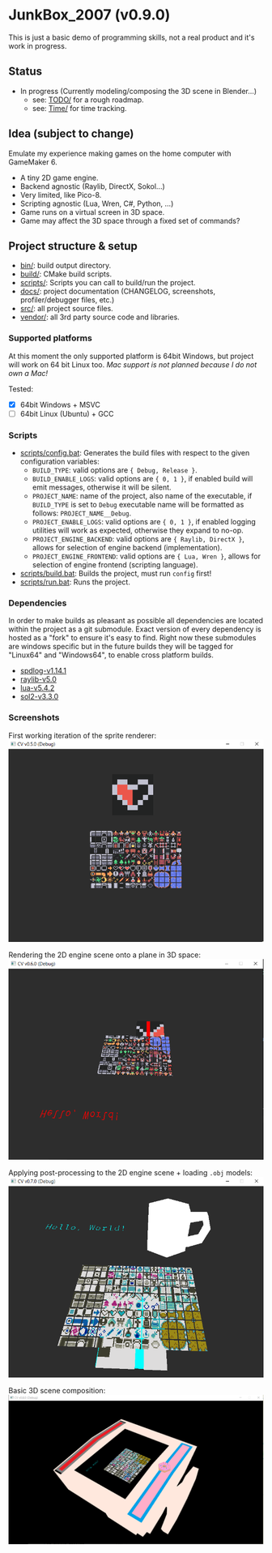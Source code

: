 # JunkBox_2007 (v0.9.0)
This is just a basic demo of programming skills, not a real product and it's work in progress.

## Status
- In progress (Currently modeling/composing the 3D scene in Blender...)
	* see: [TODO/](./docs/TODO.md) for a rough roadmap.
	* see: [Time/](./docs/Time.md) for time tracking.

## Idea (subject to change)
Emulate my experience making games on the home computer with GameMaker 6.

- A tiny 2D game engine.
- Backend agnostic (Raylib, DirectX, Sokol...)
- Very limited, like Pico-8.
- Scripting agnostic (Lua, Wren, C#, Python, ...)
- Game runs on a virtual screen in 3D space.
- Game may affect the 3D space through a fixed set of commands?

## Project structure & setup
- [bin/](./bin): build output directory.
- [build/](./build): CMake build scripts.
- [scripts/](./scripts): Scripts you can call to build/run the project.
- [docs/](./docs): project documentation (CHANGELOG, screenshots, profiler/debugger files, etc.)
- [src/](./src): all project source files.
- [vendor/](./vendor): all 3rd party source code and libraries.

### Supported platforms
At this moment the only supported platform is 64bit Windows, but project will work on 64 bit
Linux too. *Mac support is not planned because I do not own a Mac!*

Tested:
- [X] 64bit Windows + MSVC
- [ ] 64bit Linux (Ubuntu) + GCC

### Scripts
- [scripts/config.bat](./scripts/config.bat): Generates the build files with respect to the
given configuration variables:
	* `BUILD_TYPE`: valid options are `{ Debug, Release }`.
	* `BUILD_ENABLE_LOGS`: valid options are `{ 0, 1 }`, if enabled build will emit messages,
	otherwise it will be silent.
	* `PROJECT_NAME`: name of the project, also name of the executable, if `BUILD_TYPE` is set
	to `Debug` executable name will be formatted as follows: `PROJECT_NAME__Debug`.
	* `PROJECT_ENABLE_LOGS`: valid options are `{ 0, 1 }`, if enabled logging utilities will work
	as expected, otherwise they expand to no-op.
	* `PROJECT_ENGINE_BACKEND`: valid options are `{ Raylib, DirectX }`, allows for selection of
	engine backend (implementation).
	* `PROJECT_ENGINE_FRONTEND`: valid options are `{ Lua, Wren }`, allows for selection of
	engine frontend (scripting language).
- [scripts/build.bat](./scripts/build.bat): Builds the project, must run `config` first!
- [scripts/run.bat](./scripts/run.bat): Runs the project.

### Dependencies
In order to make builds as pleasant as possible all dependencies are located within the project
as a git submodule. Exact version of every dependency is hosted as a "fork" to ensure it's easy
to find. Right now these submodules are windows specific but in the future builds they will be
tagged for "Linux64" and "Windows64", to enable cross platform builds.

- [spdlog-v1.14.1](https://github.com/0xfeefee/spdlog-v1.14.1)
- [raylib-v5.0](https://github.com/0xfeefee/raylib-v5.0)
- [lua-v5.4.2](https://github.com/0xfeefee/lua-v5.4.2)
- [sol2-v3.3.0](https://github.com/0xfeefee/sol2-v3.3.0)

### Screenshots
First working iteration of the sprite renderer:
![First working iteration of sprite rendering - v.0.5.0](https://github.com/0xfeefee/CV/blob/main/docs/screenshots/v0.5.0.PNG)

Rendering the 2D engine scene onto a plane in 3D space:
![Rendering 2D game onto a plane in 3D space - v.0.6.0](https://github.com/0xfeefee/CV/blob/main/docs/screenshots/v0.6.0.PNG)

Applying post-processing to the 2D engine scene + loading `.obj` models:
![Applying post-processing and loading OBJ models](https://github.com/0xfeefee/CV/blob/main/docs/screenshots/v0.7.0.PNG)

Basic 3D scene composition:
![Testing out some basic 3D rendering styles and composition to see how it compares to the Blender scene](https://github.com/0xfeefee/CV/blob/main/docs/screenshots/v0.8.0.PNG)
